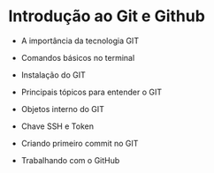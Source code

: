 # Introdução ao Git e Github

- A importância da tecnologia GIT

- Comandos básicos no terminal

- Instalação do GIT

- Principais tópicos para entender o GIT

- Objetos interno do GIT

- Chave SSH e Token

- Criando primeiro commit no GIT

- Trabalhando com o GitHub

  